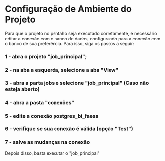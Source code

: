 # Configuração de Ambiente do Projeto

<p> Para que o projeto no pentaho seja executado corretamente, é necessário editar a conexão
com o banco de dados, configurando para a conexão com o banco de sua preferência.
Para isso, siga os passos a seguir: </p>

### 1 - abra o projeto "job_principal";

### 2 - na aba a esquerda, selecione a aba "View"

### 3 - abra a parta jobs e selecione "job_principal" (Caso não esteja aberto)

### 4 - abra a pasta "conexões"

### 5 - edite a conexão postgres_bi_faesa

### 6 - verifique se sua conexão é válida (opção "Test")

### 7 - salve as mudanças na conexão

Depois disso, basta executar o "job_principal"
